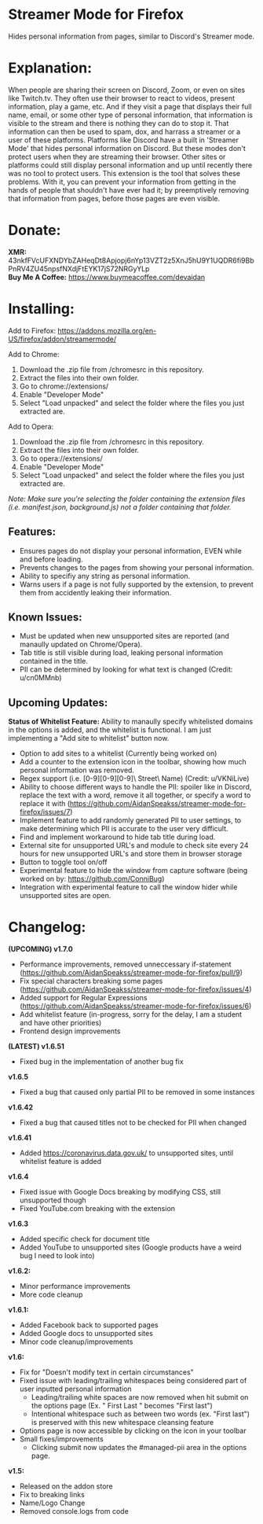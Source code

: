 # Streamer Mode for Firefox
Hides personal information from pages, similar to Discord's Streamer mode.

# Explanation:
When people are sharing their screen on Discord, Zoom, or even on sites like Twitch.tv. They often use their browser to react to videos, present information, play a game, etc. And if they visit a page that displays their full name, email, or some other type of personal information, that information is visible to the stream and there is nothing they can do to stop it. That information can then be used to spam, dox, and harrass a streamer or a user of these platforms. Platforms like Discord have a built in 'Streamer Mode' that hides personal information on Discord. But these modes don't protect users when they are streaming their browser. Other sites or platforms could still display personal information and up until recently there was no tool to protect users. This extension is the tool that solves these problems. With it, you can prevent your information from getting in the hands of people that shouldn't have ever had it; by preemptively removing that information from pages, before those pages are even visible.

# Donate:
**XMR:** 43nkfFVcUFXNDYbZAHeqDt8Apjopj6nYp13VZT2z5XnJ5hU9Y1UQDR6fi9BbPnRV4ZU45npsfNXdjFtEYK17jS72NRGyYLp  
**Buy Me A Coffee:** https://www.buymeacoffee.com/devaidan


# Installing:
Add to Firefox: https://addons.mozilla.org/en-US/firefox/addon/streamermode/  

Add to Chrome:
1. Download the .zip file from /chromesrc in this repository.
2. Extract the files into their own folder.
2. Go to chrome://extensions/
3. Enable "Developer Mode"
4. Select "Load unpacked" and select the folder where the files you just extracted are.

Add to Opera:
1. Download the .zip file from /chromesrc in this repository.
2. Extract the files into their own folder.
2. Go to opera://extensions/
3. Enable "Developer Mode"
4. Select "Load unpacked" and select the folder where the files you just extracted are.


*Note: Make sure you're selecting the folder containing the extension files (i.e. manifest.json, background.js) not a folder containing that folder.*

## Features:
- Ensures pages do not display your personal information, EVEN while and before loading.
- Prevents changes to the pages from showing your personal information.
- Ability to specifiy any string as personal information.
- Warns users if a page is not fully supported by the extension, to prevent them from accidently leaking their information.

## Known Issues:
- Must be updated when new unsupported sites are reported (and manaully updated on Chrome/Opera).  
- Tab title is still visible during load, leaking personal information contained in the title.
- PII can be determined by looking for what text is changed (Credit: u/cn0MMnb)

## Upcoming Updates:
**Status of Whitelist Feature:** Ability to manaully specify whitelisted domains in the options is added, and the whitelist is functional. I am just implementing a "Add site to whitelist" button now.
- Option to add sites to a whitelist (Currently being worked on)
- Add a counter to the extension icon in the toolbar, showing how much personal information was removed.
- Regex support (i.e. [0-9][0-9][0-9]\ Street\ Name) (Credit: u/VKNiLive)
- Ability to choose different ways to handle the PII: spoiler like in Discord, replace the text with a word, remove it all together, or specify a word to replace it with (https://github.com/AidanSpeakss/streamer-mode-for-firefox/issues/7)
- Implement feature to add randomly generated PII to user settings, to make determining which PII is accurate to the user very difficult.
- Find and implement workaround to hide tab title during load.
- External site for unsupported URL's and module to check site every 24 hours for new unsupported URL's and store them in browser storage
- Button to toggle tool on/off
- Experimental feature to hide the window from capture software (being worked on by: https://github.com/ConniBug)  
- Integration with experimental feature to call the window hider while unsupported sites are open.

# Changelog:
**(UPCOMING) v1.7.0**
- Performance improvements, removed unneccessary if-statement  (https://github.com/AidanSpeakss/streamer-mode-for-firefox/pull/9)
- Fix special characters breaking some pages (https://github.com/AidanSpeakss/streamer-mode-for-firefox/issues/4)
- Added support for Regular Expressions (https://github.com/AidanSpeakss/streamer-mode-for-firefox/issues/6)
- Add whitelist feature (in-progress, sorry for the delay, I am a student and have other priorities)  
- Frontend design improvements

**(LATEST) v1.6.51**
- Fixed bug in the implementation of another bug fix

**v1.6.5**
- Fixed a bug that caused only partial PII to be removed in some instances

**v1.6.42**
- Fixed a bug that caused titles not to be checked for PII when changed

**v1.6.41**
- Added https://coronavirus.data.gov.uk/ to unsupported sites, until whitelist feature is added

**v1.6.4**
- Fixed issue with Google Docs breaking by modifying CSS, still unsupported though
- Fixed YouTube.com breaking with the extension

**v1.6.3**
- Added specific check for document title
- Added YouTube to unsupported sites (Google products have a weird bug I need to look into)

**v1.6.2:**
- Minor performance improvements
- More code cleanup

**v1.6.1:**
- Added Facebook back to supported pages
- Added Google docs to unsupported sites
- Minor code cleanup/improvements

**v1.6:**
- Fix for "Doesn't modify text in certain circumstances"
- Fixed issue with leading/trailing whitespaces being considered part of user inputted personal information
  - Leading/trailing white spaces are now removed when hit submit on the options page (Ex. " First Last " becomes "First last")
  - Intentional whitespace such as between two words (ex. "First last") is preserved with this new whitespace cleansing feature
- Options page is now accessible by clicking on the icon in your toolbar
- Small fixes/improvements
  - Clicking submit now updates the #managed-pii area in the options page.

**v1.5:**
- Released on the addon store
- Fix to breaking links
- Name/Logo Change
- Removed console.logs from code
